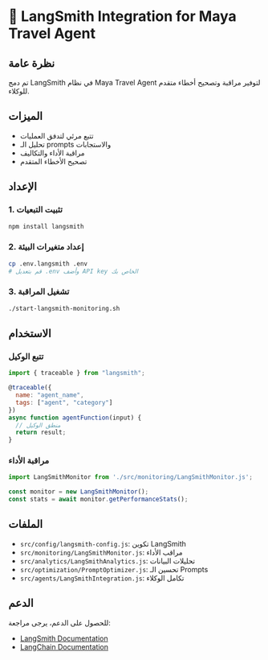 # 🚀 LangSmith Integration for Maya Travel Agent

## نظرة عامة
تم دمج LangSmith في نظام Maya Travel Agent لتوفير مراقبة وتصحيح أخطاء متقدم للوكلاء.

## الميزات
- تتبع مرئي لتدفق العمليات
- تحليل الـ prompts والاستجابات
- مراقبة الأداء والتكاليف
- تصحيح الأخطاء المتقدم

## الإعداد

### 1. تثبيت التبعيات
```bash
npm install langsmith
```

### 2. إعداد متغيرات البيئة
```bash
cp .env.langsmith .env
# قم بتعديل .env وأضف API key الخاص بك
```

### 3. تشغيل المراقبة
```bash
./start-langsmith-monitoring.sh
```

## الاستخدام

### تتبع الوكيل
```javascript
import { traceable } from "langsmith";

@traceable({
  name: "agent_name",
  tags: ["agent", "category"]
})
async function agentFunction(input) {
  // منطق الوكيل
  return result;
}
```

### مراقبة الأداء
```javascript
import LangSmithMonitor from './src/monitoring/LangSmithMonitor.js';

const monitor = new LangSmithMonitor();
const stats = await monitor.getPerformanceStats();
```

## الملفات
- `src/config/langsmith-config.js`: تكوين LangSmith
- `src/monitoring/LangSmithMonitor.js`: مراقب الأداء
- `src/analytics/LangSmithAnalytics.js`: تحليلات البيانات
- `src/optimization/PromptOptimizer.js`: تحسين الـ Prompts
- `src/agents/LangSmithIntegration.js`: تكامل الوكلاء

## الدعم
للحصول على الدعم، يرجى مراجعة:
- [LangSmith Documentation](https://docs.smith.langchain.com/)
- [LangChain Documentation](https://js.langchain.com/docs/)
